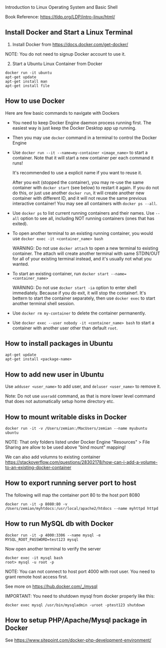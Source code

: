 Introduction to Linux Operating System and Basic Shell

Book Reference: https://tldp.org/LDP/intro-linux/html/

## Install Docker and Start a Linux Terminal

1. Install Docker from https://docs.docker.com/get-docker/

NOTE: You do not need to signup Docker account to use it.

2. Start a Ubuntu Linux Container from Docker

```
docker run -it ubuntu
apt-get update
apt-get install man
apt-get install file
```

## How to use Docker

Here are few basic commands to navigate with Dockers

* You need to keep Docker Engine daemon process running first. The easiest way is just keep the Docker Desktop app up running.
* Then you may use `docker` command in a terminal to control the Docker Engine
* Use `docker run --it --name=my-container <image_name>` to start a container. Note that it will start a new container per each command it runs! 

	It's recommended to use a explicit name if you want to reuse it.

	After you exit (stopped the container), you may re-use the same container with `docker start` (see below) to restart it again. If you do not do this, or just use another `docker run`, it will create another new container with different ID, and it will not reuse the same previous interactive container! You may see all containers with `docker ps --all`.
* Use `docker ps` to list current running containers and their names. Use `--all` option to see all, including NOT running containers (ones that has exited).
* To open another terminal to an existing running container, you would use `docker exec -it <container_name> bash`

	WARNING: Do not use `docker attach` to open a new terminal to existing container. The attach will create another terminal with same STDIN/OUT for all of your existing terminal instead, and it's usually not what you wanted.
* To start an existing container, run `docker start --name=<container_name>`

	WARNING: Do not use `docker start -ia` option to enter shell immediately. Because if you do exit, it will stop the container!. It's bettern to start the container separately, then use `docker exec` to start another terminal shell session.
* Use `docker rm my-container` to delete the container permanently.
* Use `docker exec --user nobody -it <container_name> bash` to start a container with another user other than default `root`.

## How to install packages in Ubuntu

```
apt-get update
apt-get install <package-name>
```

## How to add new user in Ubuntu

Use `adduser <user_name>` to add user, and `deluser <user_name>` to remove it.

Note: Do not use `useradd` command, as that is more lower level command that does not automatically setup home directory etc.

## How to mount writable disks in Docker

```
docker run -it -v /Users/zemian:/MacUsers/zemian --name myubuntu ubuntu
```

NOTE: That only folders listed under Docker Engine "Resources" > File Sharing are allow to be used above "bind mount" mapping!

We can also add volumns to existing container
https://stackoverflow.com/questions/28302178/how-can-i-add-a-volume-to-an-existing-docker-container

## How to export running server port to host

The following will map the container port 80 to the host port 8080

```
docker run -it -p 8080:80 -v /Users/zemian/myhtdocs:/usr/local/apache2/htdocs --name myhttpd httpd
```

## How to run MySQL db with Docker

```
docker run -it -p 4000:3306 --name mysql -e MYSQL_ROOT_PASSWORD=test123 mysql
```

Now open another terminal to verify the server

```
docker exec -it mysql bash
root> mysql -u root -p
```

NOTE: You can not connect to host port 4000 with root user. You need to grant remote host access first.

See more on https://hub.docker.com/_/mysql

IMPORTANT: You need to shutdown mysql from docker properly like this:

```
docker exec mysql /usr/bin/mysqladmin -uroot -ptest123 shutdown
```

## How to setup PHP/Apache/Mysql package in Docker

See https://www.sitepoint.com/docker-php-development-environment/


